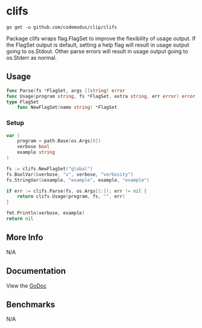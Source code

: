 # clifs

    go get -u github.com/codemodus/clip/clifs

Package clifs wraps flag.FlagSet to improve the flexibility of usage output. If 
the FlagSet output is default, setting a help flag will result in usage output 
going to os.Stdout. Other parse errors will result in usage output going to 
os.Stderr as normal.

## Usage

```go
func Parse(fs *FlagSet, args []string) error
func Usage(program string, fs *FlagSet, extra string, err error) error
type FlagSet
    func NewFlagSet(name string) *FlagSet
```

### Setup

```go
var (
    program = path.Base(os.Args[0])
    verbose bool
    example string
)

fs := clifs.NewFlagSet("global")
fs.BoolVar(&verbose, "v", verbose, "verbosity")
fs.StringVar(&example, "example", example, "example")

if err := clifs.Parse(fs, os.Args[1:]); err != nil {
    return clifs.Usage(program, fs, "", err)
}

fmt.Println(verbose, example)
return nil
```

## More Info

N/A

## Documentation

View the [GoDoc](http://godoc.org/github.com/codemodus/clip/clifs)

## Benchmarks

N/A
